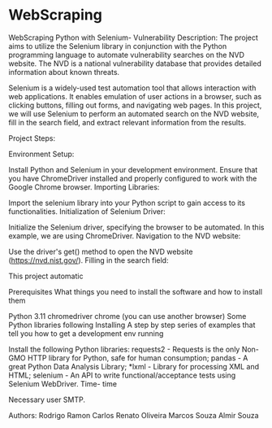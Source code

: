 # WebScraping
WebScraping Python with Selenium- Vulnerability
Description:
The project aims to utilize the Selenium library in conjunction with the Python programming language to automate vulnerability searches on the NVD website. The NVD is a national vulnerability database that provides detailed information about known threats.

Selenium is a widely-used test automation tool that allows interaction with web applications. It enables emulation of user actions in a browser, such as clicking buttons, filling out forms, and navigating web pages. In this project, we will use Selenium to perform an automated search on the NVD website, fill in the search field, and extract relevant information from the results.

Project Steps:

Environment Setup:

Install Python and Selenium in your development environment.
Ensure that you have ChromeDriver installed and properly configured to work with the Google Chrome browser.
Importing Libraries:

Import the selenium library into your Python script to gain access to its functionalities.
Initialization of Selenium Driver:

Initialize the Selenium driver, specifying the browser to be automated. In this example, we are using ChromeDriver.
Navigation to the NVD website:

Use the driver's get() method to open the NVD website (https://nvd.nist.gov/).
Filling in the search field:

This project automatic 

Prerequisites
What things you need to install the software and how to install them

Python 3.11
chromedriver
chrome (you can use another browser)
Some Python libraries following
Installing
A step by step series of examples that tell you how to get a development env running

Install the following Python libraries:
requests2 - Requests is the only Non-GMO HTTP library for Python, safe for human consumption;
pandas - A great Python Data Analysis Library;
*lxml - Library for processing XML and HTML;
selenium - An API to write functional/acceptance tests using Selenium WebDriver.
Time- time

Necessary user SMTP.

Authors:
Rodrigo Ramon
Carlos Renato Oliveira
Marcos Souza
Almir Souza


